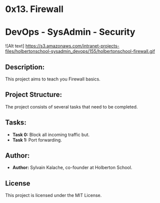 #  0x13. Firewall
#  DevOps - SysAdmin - Security


![Alt text] https://s3.amazonaws.com/intranet-projects-files/holbertonschool-sysadmin_devops/155/holbertonschool-firewall.gif

## Description:

This project aims to teach you Firewall basics.

## Project Structure:

The project consists of several tasks that need to be completed.

## Tasks:

- **Task 0:** Block all incoming traffic but.
- **Task 1:** Port forwarding.

## Author:

- **Author:** Sylvain Kalache, co-founder at Holberton School.

## License

This project is licensed under the MIT License.
